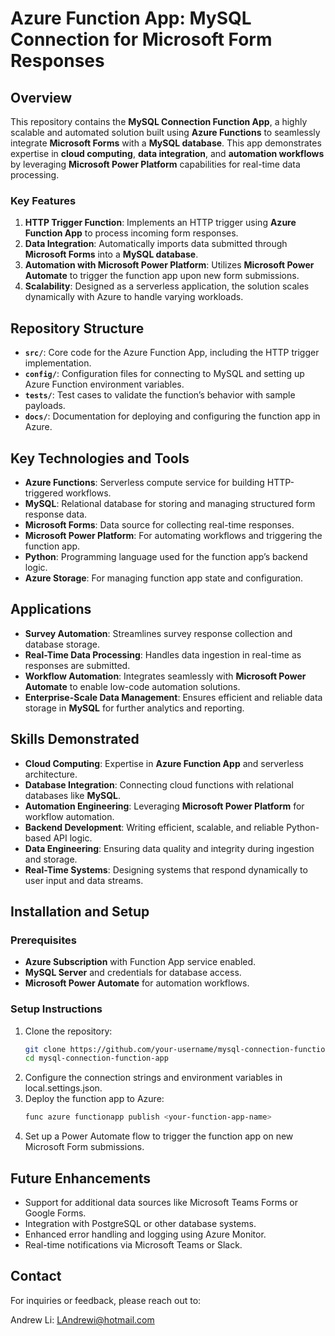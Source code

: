 # Azure Function App: MySQL Connection for Microsoft Form Responses

## Overview

This repository contains the **MySQL Connection Function App**, a highly scalable and automated solution built using **Azure Functions** to seamlessly integrate **Microsoft Forms** with a **MySQL database**. This app demonstrates expertise in **cloud computing**, **data integration**, and **automation workflows** by leveraging **Microsoft Power Platform** capabilities for real-time data processing.

### Key Features

1. **HTTP Trigger Function**: Implements an HTTP trigger using **Azure Function App** to process incoming form responses.
2. **Data Integration**: Automatically imports data submitted through **Microsoft Forms** into a **MySQL database**.
3. **Automation with Microsoft Power Platform**: Utilizes **Microsoft Power Automate** to trigger the function app upon new form submissions.
4. **Scalability**: Designed as a serverless application, the solution scales dynamically with Azure to handle varying workloads.

## Repository Structure

- **`src/`**: Core code for the Azure Function App, including the HTTP trigger implementation.
- **`config/`**: Configuration files for connecting to MySQL and setting up Azure Function environment variables.
- **`tests/`**: Test cases to validate the function’s behavior with sample payloads.
- **`docs/`**: Documentation for deploying and configuring the function app in Azure.

## Key Technologies and Tools

- **Azure Functions**: Serverless compute service for building HTTP-triggered workflows.
- **MySQL**: Relational database for storing and managing structured form response data.
- **Microsoft Forms**: Data source for collecting real-time responses.
- **Microsoft Power Platform**: For automating workflows and triggering the function app.
- **Python**: Programming language used for the function app’s backend logic.
- **Azure Storage**: For managing function app state and configuration.

## Applications

- **Survey Automation**: Streamlines survey response collection and database storage.
- **Real-Time Data Processing**: Handles data ingestion in real-time as responses are submitted.
- **Workflow Automation**: Integrates seamlessly with **Microsoft Power Automate** to enable low-code automation solutions.
- **Enterprise-Scale Data Management**: Ensures efficient and reliable data storage in **MySQL** for further analytics and reporting.

## Skills Demonstrated

- **Cloud Computing**: Expertise in **Azure Function App** and serverless architecture.
- **Database Integration**: Connecting cloud functions with relational databases like **MySQL**.
- **Automation Engineering**: Leveraging **Microsoft Power Platform** for workflow automation.
- **Backend Development**: Writing efficient, scalable, and reliable Python-based API logic.
- **Data Engineering**: Ensuring data quality and integrity during ingestion and storage.
- **Real-Time Systems**: Designing systems that respond dynamically to user input and data streams.

## Installation and Setup

### Prerequisites
- **Azure Subscription** with Function App service enabled.
- **MySQL Server** and credentials for database access.
- **Microsoft Power Automate** for automation workflows.

### Setup Instructions
1. Clone the repository:
   ```bash
   git clone https://github.com/your-username/mysql-connection-function-app.git
   cd mysql-connection-function-app

2. Configure the connection strings and environment variables in local.settings.json.
3. Deploy the function app to Azure:
   ```bash
   func azure functionapp publish <your-function-app-name>
4. Set up a Power Automate flow to trigger the function app on new Microsoft Form submissions.

## Future Enhancements
- Support for additional data sources like Microsoft Teams Forms or Google Forms.
- Integration with PostgreSQL or other database systems.
- Enhanced error handling and logging using Azure Monitor.
- Real-time notifications via Microsoft Teams or Slack.
  
## Contact
For inquiries or feedback, please reach out to:

Andrew Li: LAndrewi@hotmail.com


